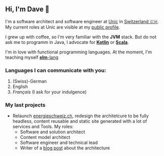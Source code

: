 ## Hi, I'm Dave 👋
I'm a software architect and software engineer at [Unic](https://www.unic.com) in [Switzerland 🇨🇭](https://www.openstreetmap.org/relation/51701). My current roles at Unic are visible at my [public profile](https://www.unic.com/david-daester).

I grew up with coffee, so I'm very familiar with the **JVM** stack. But do not ask me to programm in Java, I advocate for [**Kotlin**](https://kotlinlang.org/) or [**Scala**](https://www.scala-lang.org/).

I'm in love with functional programming languages. At the moment, I'm teaching myself [**elm**-lang](https://elm-lang.org/)

### Languages I can communicate with you:
1. (Swiss)-German
2. English
3. *Français* (I ask for your indulgence)

### My last projects
- Relaunch [energieschweiz.ch](https://www.energieschweiz.ch), redesign the architetcure to be fully headless, content reusable and static site generated with a lot of services and Tools. My roles:
  - Software and solution architect
  - Content model architect
  - Software engineer and technical lead
  - Writer of a [blog post](https://www.unic.com/de/magazin/experten-blog/2021/headless-energieschweiz) about the architecture 
<!--
**Swissbite/swissbite** is a ✨ _special_ ✨ repository because its `README.md` (this file) appears on your GitHub profile.

Here are some ideas to get you started:

- 🔭 I’m currently working on ...
- 🌱 I’m currently learning ...
- 👯 I’m looking to collaborate on ...
- 🤔 I’m looking for help with ...
- 💬 Ask me about ...
- 📫 How to reach me: ...
- 😄 Pronouns: ...
- ⚡ Fun fact: ...
-->
